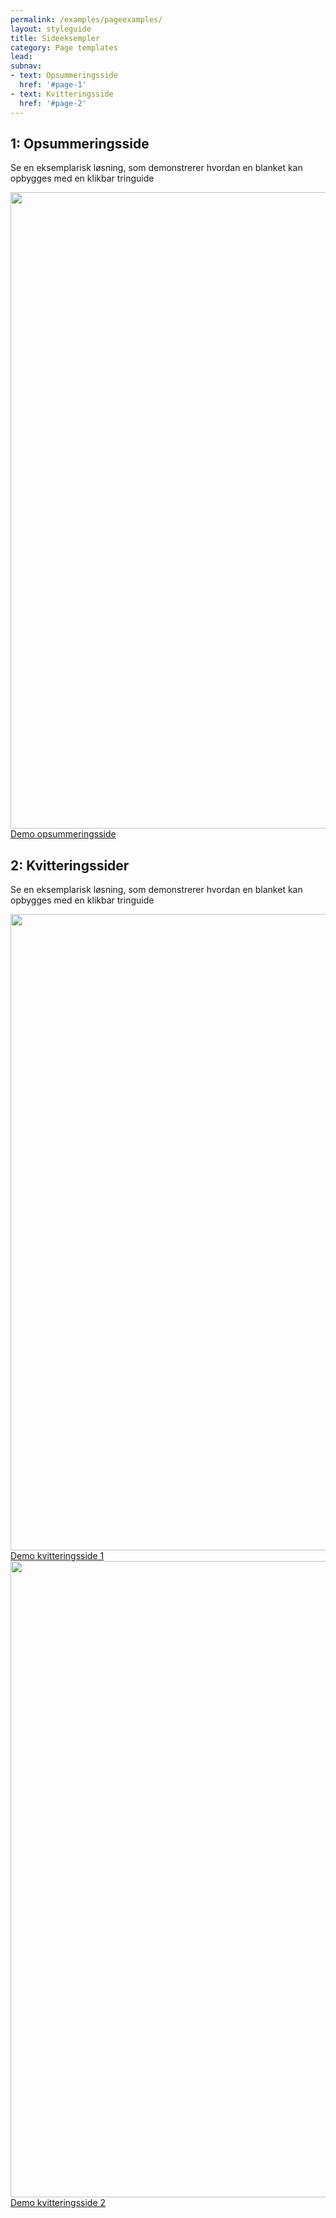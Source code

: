 ```yaml
---
permalink: /examples/pageexamples/
layout: styleguide
title: Sideeksempler
category: Page templates
lead: 
subnav:
- text: Opsummeringsside
  href: '#page-1'
- text: Kvitteringsside
  href: '#page-2'
---
```


<!-- SOLUTION 1 -->
<h2 class="heading" id="page-1">1: Opsummeringsside</h2>
<p>Se en eksemplarisk løsning, som demonstrerer hvordan en blanket kan opbygges med en klikbar tringuide</p>
<div class="row mt-5">
  <div class="col-12 col-sm-12 col-md-4 col-lg-4">
    <a href="{{ site.baseurl }}/pages/page-templates/opsummering/opsummering-1"><img src="{{ site.baseurl }}/img/examples_pages/opsummering/opsummeringsside.PNG" style="max-width: 100%; width: 1018px"></a>
    <a class="button button-secondary mt-5" href="{{ site.baseurl }}/pages/page-templates/opsummering/opsummering-1">Demo opsummeringsside</a>
  </div>
</div>
<!-- SOLUTION 2 -->
<h2 class="heading" id="page-2">2: Kvitteringssider</h2>
<p>Se en eksemplarisk løsning, som demonstrerer hvordan en blanket kan opbygges med en klikbar tringuide</p>
<div class="row mt-5">
  <div class="col-12 col-sm-12 col-md-4 col-lg-4">
    <a href="{{ site.baseurl }}/pages/page-templates/kvittering/kvittering-1"><img src="{{ site.baseurl }}/img/examples_pages/kvittering/kvittering1.PNG" style="max-width: 100%; width: 1018px"></a>
    <a class="button button-secondary mt-5" href="{{ site.baseurl }}/pages/page-templates/kvittering/kvittering-1">Demo kvitteringsside 1</a>
  </div>
  <div class="col-12 col-sm-12 col-md-4 col-lg-4">
    <a href="{{ site.baseurl }}/pages/page-templates/kvittering/kvittering-2"><img src="{{ site.baseurl }}/img/examples_pages/kvittering/kvittering2.PNG" style="max-width: 100%; width: 1018px"></a>
    <a class="button button-secondary mt-5" href="{{ site.baseurl }}/pages/page-templates/kvittering/kvittering-2">Demo kvitteringsside 2</a>
  </div>
</div>

